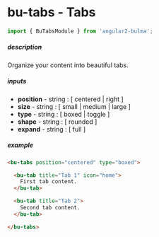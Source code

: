 
# bu-tabs - Tabs
```typescript
import { BuTabsModule } from 'angular2-bulma';
```

##### description
Organize your content into beautiful tabs.

##### inputs

- **position** - string : [ centered | right ]
- **size** - string : [ small | medium | large ]
- **type** - string : [ boxed | toggle ] 
- **shape** - string : [ rounded ]
- **expand** - string : [ full ]

##### example
```html
<bu-tabs position="centered" type="boxed">

  <bu-tab title="Tab 1" icon="home">
    First tab content.
  </bu-tab>

  <bu-tab title="Tab 2">
    Second tab content.
  </bu-tab>

</bu-tabs>
```
